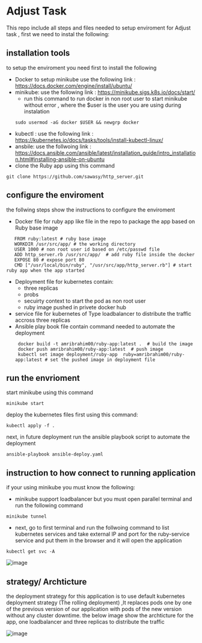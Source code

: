 # Adjust Task
This repo include all steps and files needed to setup enviroment for Adjust task , first we need to instal the following:
## installation tools
to setup the enviroment you need first to install the following
- Docker to setup minikube use the following link : https://docs.docker.com/engine/install/ubuntu/
- minikube: use the following link : https://minikube.sigs.k8s.io/docs/start/
   - run this command to run docker in non root user to start minikube without error , where the $user is the user you are using during instalation 
   ```
   sudo usermod -aG docker $USER && newgrp docker
   ```
-  kubectl : use the following link : https://kubernetes.io/docs/tasks/tools/install-kubectl-linux/
-  ansbile: use the follwoing link : https://docs.ansible.com/ansible/latest/installation_guide/intro_installation.html#installing-ansible-on-ubuntu
-  clone the Ruby app using this command
```
git clone https://github.com/sawasy/http_server.git
```
## configure the enviroment
the follwing steps show the instructions to configure the enviroment
- Docker file for ruby app like file in the repo to package the app based on Ruby base image
```
   FROM ruby:latest # ruby base image 
   WORKDIR /usr/src/app/ # the working directory
   USER 1000 # non root user id based on /etc/passwd file
   ADD http_server.rb /usr/src/app/  # add ruby file inside the docker 
   EXPOSE 80 # expose port 80
   CMD ["/usr/local/bin/ruby", "/usr/src/app/http_server.rb"] # start ruby app when the app started 
```
- Deployment file  for kubernetes contain: 
  - three replicas 
  - probs 
  - secuirty context to start the pod as non root user 
  - ruby image pushed in privete docker hub 
- service file for kubernetes of Type loadbalancer to distribute the traffic accross three replicas
- Ansible play book file contain command needed to automate the deployment
  ```
   docker build -t amribrahim00/ruby-app:latest .  # build the image
   docker push amribrahim00/ruby-app:latest  # push image
   kubectl set image deployment/ruby-app  ruby=amribrahim00/ruby-app:latest # set the pushed image in deployment file
  ``` 
## run the envrioment
start minikube using this command
```
minikube start
```
deploy the kubernetes files first using this command:
```
kubectl apply -f . 
```
next, in future deployment run the ansible playbook script to automate the deployment
```
ansible-playbook ansible-deploy.yaml
```
## instruction to how connect to running application 
if your using minikube you must know the following:
- minikube support loadbalancer but you must open parallel terminal and run the following command 
```
minikube tunnel
```
- next, go to first terminal and run the follwoing command to list kubernetes services and take external IP and port for the ruby-service service and put them in the browser and it will open the application 
```
kubectl get svc -A 
```
![image](https://user-images.githubusercontent.com/11281850/153649261-ea148ce3-84f4-4611-a8b5-1b499ab02ae3.png)

## strategy/ Archticture 
the deployment strategy for this application is to use default kubernetes deployment strategy (The rolling deployment) ,It replaces pods one by one of the previous version of our application with pods of the new version without any cluster downtime.
the below image show the archticture for the app, one loadbalancer and three replicas to distribute the traffic

![image](https://user-images.githubusercontent.com/11281850/153651151-17b34209-5718-4b48-9f7f-961c07d0511b.png)

